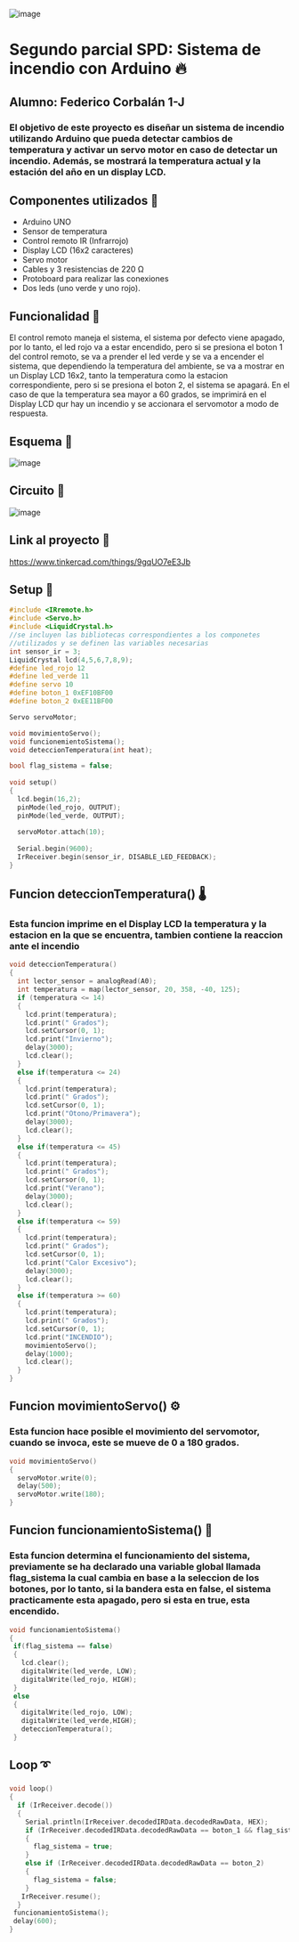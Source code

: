 ![image](https://github.com/fedecorbalan/Parcial-2-SPD/assets/123754871/2bf74583-9656-4795-92c2-f83aaf3ee3a3)

# Segundo parcial SPD: Sistema de incendio con Arduino 🔥
## Alumno: Federico Corbalán 1-J

### El objetivo de este proyecto es diseñar un sistema de incendio utilizando Arduino que pueda detectar cambios de temperatura y activar un servo motor en caso de detectar un incendio. Además, se mostrará la temperatura actual y la estación del año en un display LCD.

## Componentes utilizados 🤖
- Arduino UNO
- Sensor de temperatura
- Control remoto IR (Infrarrojo)
- Display LCD (16x2 caracteres)
- Servo motor
- Cables y 3 resistencias de 220 Ω
- Protoboard para realizar las conexiones
- Dos leds (uno verde y uno rojo).

## Funcionalidad 🤖
El control remoto maneja el sistema, el sistema por defecto viene apagado, por lo tanto, el led rojo va a estar encendido, pero si se presiona el boton 1 del control remoto, se va a prender el led verde y se va a encender el sistema, que dependiendo la temperatura del ambiente, se va a mostrar en un Display LCD 16x2, tanto la temperatura como la estacion correspondiente, pero si se presiona el boton 2, el sistema se apagará.
En el caso de que la temperatura sea mayor a 60 grados, se imprimirá en el Display LCD qur hay un incendio y se accionara el servomotor a modo de respuesta.

## Esquema 🤖
![image](https://github.com/fedecorbalan/Parcial-2-SPD/assets/123754871/dc4a76a6-3e35-4f71-be45-03b05453c4ec)

## Circuito 🤖
![image](https://github.com/fedecorbalan/Parcial-2-SPD/assets/123754871/fa11430b-69b4-4a26-a667-1effa2ac2ce4)

## Link al proyecto 🤖
https://www.tinkercad.com/things/9gqUO7eE3Jb

## Setup 🤖
```c++
#include <IRremote.h>
#include <Servo.h>
#include <LiquidCrystal.h>
//se incluyen las bibliotecas correspondientes a los componetes
//utilizados y se definen las variables necesarias
int sensor_ir = 3;
LiquidCrystal lcd(4,5,6,7,8,9);
#define led_rojo 12
#define led_verde 11
#define servo 10
#define boton_1 0xEF10BF00
#define boton_2 0xEE11BF00

Servo servoMotor;

void movimientoServo();
void funcionemientoSistema();
void deteccionTemperatura(int heat);

bool flag_sistema = false;
  
void setup()
{
  lcd.begin(16,2);
  pinMode(led_rojo, OUTPUT);
  pinMode(led_verde, OUTPUT);
  
  servoMotor.attach(10);
 	
  Serial.begin(9600);
  IrReceiver.begin(sensor_ir, DISABLE_LED_FEEDBACK);
}
```

## Funcion deteccionTemperatura() 🌡
### Esta funcion imprime en el Display LCD la temperatura y la estacion en la que se encuentra, tambien contiene la reaccion ante el incendio
```c++
void deteccionTemperatura() 
{
  int lector_sensor = analogRead(A0);
  int temperatura = map(lector_sensor, 20, 358, -40, 125);
  if (temperatura <= 14)
  {
    lcd.print(temperatura);
    lcd.print(" Grados");
    lcd.setCursor(0, 1);
    lcd.print("Invierno");
    delay(3000);
    lcd.clear();
  }
  else if(temperatura <= 24)
  {
    lcd.print(temperatura);
    lcd.print(" Grados");
    lcd.setCursor(0, 1);
    lcd.print("Otono/Primavera");
    delay(3000);
    lcd.clear();
  }
  else if(temperatura <= 45)
  {
    lcd.print(temperatura);
    lcd.print(" Grados");
    lcd.setCursor(0, 1);
    lcd.print("Verano");
    delay(3000);
    lcd.clear();
  }
  else if(temperatura <= 59)
  {
    lcd.print(temperatura);
    lcd.print(" Grados");
    lcd.setCursor(0, 1);
    lcd.print("Calor Excesivo");
    delay(3000);
    lcd.clear();
  }
  else if(temperatura >= 60)
  {
    lcd.print(temperatura);
    lcd.print(" Grados");
    lcd.setCursor(0, 1);
    lcd.print("INCENDIO");
    movimientoServo();
    delay(1000);
    lcd.clear();
  }
}
```

## Funcion movimientoServo() ⚙
### Esta funcion hace posible el movimiento del servomotor, cuando se invoca, este se mueve de 0 a 180 grados.
```c++
void movimientoServo()
{
  servoMotor.write(0);
  delay(500);
  servoMotor.write(180);
}
```

## Funcion funcionamientoSistema() 🤖
### Esta funcion determina el funcionamiento del sistema, previamente se ha declarado una variable global llamada flag_sistema la cual cambia en base a la seleccion de los botones, por lo tanto, si la bandera esta en false, el sistema practicamente esta apagado, pero si esta en true, esta encendido.
```c++
void funcionamientoSistema() 
{
 if(flag_sistema == false)
 {
   lcd.clear();
   digitalWrite(led_verde, LOW);
   digitalWrite(led_rojo, HIGH);
 }
 else
 {
   digitalWrite(led_rojo, LOW);
   digitalWrite(led_verde,HIGH);
   deteccionTemperatura();
 }
```

## Loop ➰
### 
```c++
void loop()
{
  if (IrReceiver.decode())
  {
    Serial.println(IrReceiver.decodedIRData.decodedRawData, HEX);
    if (IrReceiver.decodedIRData.decodedRawData == boton_1 && flag_sistema == false)
    {
      flag_sistema = true;
    }
    else if (IrReceiver.decodedIRData.decodedRawData == boton_2)
    {
      flag_sistema = false;
    }
   IrReceiver.resume();
  }
 funcionamientoSistema();
 delay(600);
}
```
